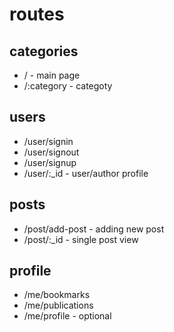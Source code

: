# routes

## categories
- / - main page 
- /:category - categoty

## users
- /user/signin
- /user/signout
- /user/signup
- /user/:_id - user/author profile

## posts
- /post/add-post - adding new post
- /post/:_id - single post view

## profile
- /me/bookmarks
- /me/publications
- /me/profile - optional